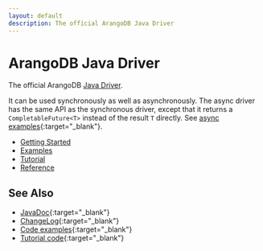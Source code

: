 ```yaml
---
layout: default
description: The official ArangoDB Java Driver
---
```

# ArangoDB Java Driver

The official ArangoDB [Java Driver](https://github.com/arangodb/arangodb-java-driver).

It can be used synchronously as well as asynchronously. The async driver has the same API as the synchronous driver,
except that it returns a `CompletableFuture<T>` instead of the result `T` directly.
See [async examples](https://github.com/arangodb/arangodb-java-driver/tree/v7/driver/src/test/java/com/arangodb/async/example){:target="_blank"}.

- [Getting Started](java_v7-getting-started.html)
- [Examples](java_v7-examples.html)
- [Tutorial](java_v7-tutorial.html)
- [Reference](java_v7-reference.html)


## See Also
  
- [JavaDoc](https://arangodb.github.io/arangodb-java-driver/){:target="_blank"}
- [ChangeLog](https://github.com/arangodb/arangodb-java-driver/blob/v7/ChangeLog.md){:target="_blank"}
- [Code examples](https://github.com/arangodb/arangodb-java-driver/tree/v7/driver/src/test/java/com/arangodb/example){:target="_blank"}
- [Tutorial code](https://github.com/arangodb/arangodb-java-driver/tree/v7/tutorial){:target="_blank"}
